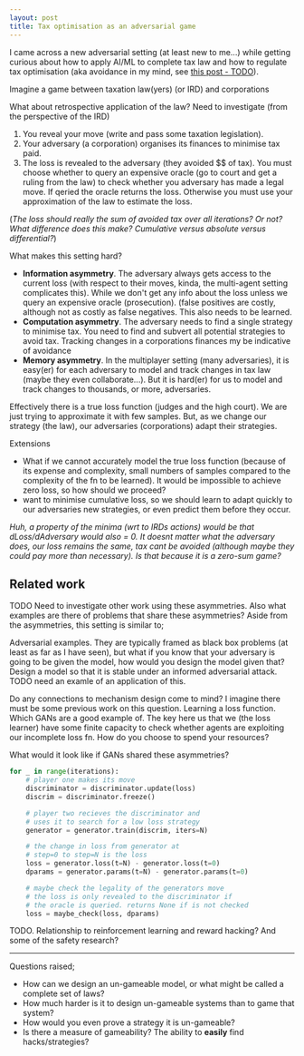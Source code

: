 ```yaml
---
layout: post
title: Tax optimisation as an adversarial game
---
```


I came across a new adversarial setting (at least new to me...) while getting curious about how to apply AI/ML to complete tax law and how to regulate tax optimisation (aka avoidance in my mind, see [this post - TODO](?)).

Imagine a game between taxation law(yers) (or IRD) and corporations

<side>What about retrospective application of the law? Need to investigate</side>
(from the perspective of the IRD)  

1. You reveal your move (write and pass some taxation legislation).
2. Your adversary (a corporation) organises its finances to minimise tax paid.
3. The loss is revealed to the adversary (they avoided $$ of tax). You must choose whether to query an expensive oracle (go to court and get a ruling from the law) to check whether you adversary has made a legal move. If qeried the oracle returns the loss. Otherwise you must use your approximation of the law to estimate the loss.

(_The loss should really the sum of avoided tax over all iterations? Or not? What difference does this make? Cumulative versus absolute versus differential?_)

What makes this setting hard?
- __Information asymmetry__. The adversary always gets access to the current loss (with respect to their moves, kinda, the multi-agent setting complicates this). While we don't get any info about the loss unless we query an expensive oracle (prosecution). (false positives are costly, although not as costly as false negatives. This also needs to be learned.
- __Computation asymmetry__. The adversary needs to find a single strategy to minimise tax. You need to find and subvert all potential strategies to avoid tax.
<side>Tracking changes in a corporations finances my be indicative of avoidance</side>
- __Memory asymmetry__. In the multiplayer setting (many adversaries), it is easy(er) for each adversary to model and track changes in tax law (maybe they even collaborate...). But it is hard(er) for us to model and track changes to thousands, or more, adversaries.

Effectively there is a true loss function (judges and the high court). We are just trying to approximate it with few samples. But, as we change our strategy (the law), our adversaries (corporations) adapt their strategies.

Extensions
* What if we cannot accurately model the true loss function (because of its expense and complexity, small numbers of samples compared to the complexity of the fn to be learned). It would be impossible to achieve zero loss, so how should we proceed?
* want to minimise cumulative loss, so we should learn to adapt quickly to our adversaries new strategies, or even predict them before they occur.

_Huh, a property of the minima (wrt to IRDs actions) would be that dLoss/dAdversary would also = 0. It doesnt matter what the adversary does, our loss remains the same, tax cant be avoided (although maybe they could pay more than necessary). Is that because it is a zero-sum game?_

## Related work

<side>TODO Need to investigate other work using these asymmetries. Also what examples are there of problems that share these asymmetries?</side>
Aside from the asymmetries, this setting is similar to;

Adversarial examples. They are typically framed as black box problems (at least as far as I have seen), but what if you know that your adversary is going to be given the model, how would you design the model given that? Design a model so that it is stable under an informed adversarial attack. TODO need an examle of an application of this.

<side>Do any connections to mechanism design come to mind? I imagine there must be some previous work on this question.</side>
Learning a loss function. Which GANs are a good example of.
The key here us that we (the loss learner) have some finite capacity to check whether agents are exploiting our incomplete loss fn. How do you choose to spend your resources?


What would it look like if GANs shared these asymmetries?
```python
for _ in range(iterations):
    # player one makes its move
    discriminator = discriminator.update(loss)
    discrim = discriminator.freeze()

    # player two recieves the discriminator and
    # uses it to search for a low loss strategy
    generator = generator.train(discrim, iters=N)

    # the change in loss from generator at
    # step=0 to step=N is the loss
    loss = generator.loss(t=N) - generator.loss(t=0)
    dparams = generator.params(t=N) - generator.params(t=0)

    # maybe check the legality of the generators move
    # the loss is only revealed to the discriminator if
    # the oracle is queried. returns None if is not checked
    loss = maybe_check(loss, dparams)  
```

TODO. Relationship to reinforcement learning and reward hacking? And some of the safety research?

***
Questions raised;

* How can we design an un-gameable model, or what might be called a complete set of laws?
* How much harder is it to design un-gameable systems than to game that system?
* How would you even prove a strategy it is un-gameable?
* Is there a measure of gameability? The ability to __easily__ find hacks/strategies?

